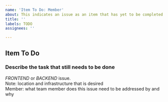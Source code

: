 ```yaml
---
name: 'Item To Do: Member'
about: This indicates an issue as an item that has yet to be completed.
title: ''
labels: TODO
assignees: ''

---
```


## Item To Do  
### Describe the task that still needs to be done  
*FRONTEND* or *BACKEND* issue.  
Note: location and infrastructure that is desired  
Member: what team member does this issue need to be addressed by and why  
